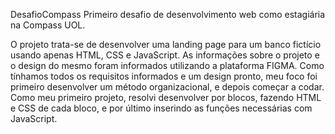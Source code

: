 DesafioCompass
Primeiro desafio de desenvolvimento web como estagiária na Compass UOL.

O projeto trata-se de desenvolver uma landing page para um banco fictício usando apenas HTML, CSS e JavaScript. 
As informações sobre o projeto e o design do mesmo foram informados utilizando a plataforma FIGMA. 
Como tínhamos todos os requisitos informados e um design pronto, meu foco foi primeiro desenvolver um método organizacional, e depois começar a codar.
Como meu primeiro projeto, resolvi desenvolver por blocos, fazendo HTML e CSS de cada bloco, e por último inserindo as funções necessárias com JavaScript.

